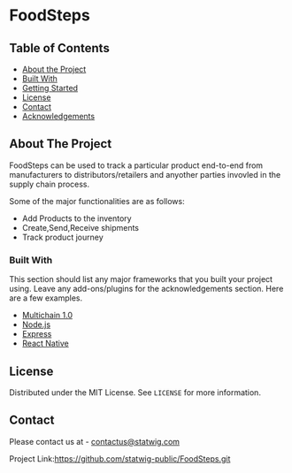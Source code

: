 # FoodSteps

<!-- TABLE OF CONTENTS -->
## Table of Contents

* [About the Project](#about-the-project)
* [Built With](#built-with)
* [Getting Started](#getting-started)
* [License](#license)
* [Contact](#contact)
* [Acknowledgements](#acknowledgements)



<!-- ABOUT THE PROJECT -->
## About The Project
FoodSteps can be used to track a particular product end-to-end from manufacturers to distributors/retailers and anyother parties invovled in the supply chain process.

Some of the major functionalities are as follows:
* Add Products to the inventory
* Create,Send,Receive shipments
* Track product journey


### Built With
This section should list any major frameworks that you built your project using. Leave any add-ons/plugins for the acknowledgements section. Here are a few examples.
* [Multichain 1.0](https://www.multichain.com)
* [Node.js](https://nodejs.org)
* [Express](https://expressjs.com)
* [React Native](https://facebook.github.io/react-native/)


<!-- LICENSE -->
## License

Distributed under the MIT License. See `LICENSE` for more information.



<!-- CONTACT -->
## Contact

Please contact us at - contactus@statwig.com

Project Link:https://github.com/statwig-public/FoodSteps.git











